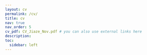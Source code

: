 ```yaml
---
layout: cv
permalink: /cv/
title: cv
nav: true
nav_order: 5
cv_pdf: CV_Jiaze_Nov.pdf # you can also use external links here
description:
toc:
  sidebar: left
---
```

